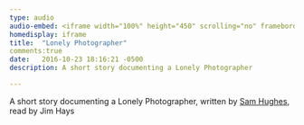 ```yaml
---
type: audio
audio-embed: <iframe width="100%" height="450" scrolling="no" frameborder="no" src="https://w.soundcloud.com/player/?url=https%3A//api.soundcloud.com/tracks/317842711&amp;auto_play=false&amp;hide_related=false&amp;show_comments=true&amp;show_user=true&amp;show_reposts=false&amp;visual=true"></iframe>
homedisplay: iframe
title:  "Lonely Photographer"
comments:true
date:   2016-10-23 18:16:21 -0500
description: A short story documenting a Lonely Photographer

---
```


A short story documenting a Lonely Photographer, written by [Sam Hughes](https://qntm.org/lonely), read by Jim Hays